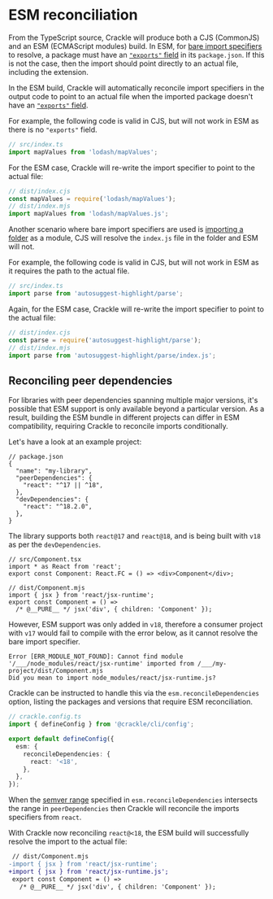 # ESM reconciliation

From the TypeScript source, Crackle will produce both a CJS (CommonJS) and an ESM (ECMAScript modules) build.
In ESM, for [bare import specifiers][import specifiers] to resolve, a package must have an [`"exports"` field] in its `package.json`.
If this is not the case, then the import should point directly to an actual file, including the extension.

In the ESM build, Crackle will automatically reconcile import specifiers in the output code to point to an actual file when the imported package doesn't have an [`"exports"` field].

[`"exports"` field]: https://nodejs.org/api/packages.html#exports
[import specifiers]: https://nodejs.org/api/esm.html#import-specifiers

For example, the following code is valid in CJS, but will not work in ESM as there is no `"exports"` field.

```ts
// src/index.ts
import mapValues from 'lodash/mapValues';
```

For the ESM case, Crackle will re-write the import specifier to point to the actual file:

```js
// dist/index.cjs
const mapValues = require('lodash/mapValues');
// dist/index.mjs
import mapValues from 'lodash/mapValues.js';
```

Another scenario where bare import specifiers are used is [importing a folder] as a module, CJS will resolve the `index.js` file in the folder and ESM will not.

[importing a folder]: https://nodejs.org/api/modules.html#folders-as-modules

For example, the following code is valid in CJS, but will not work in ESM as it requires the path to the actual file.

```ts
// src/index.ts
import parse from 'autosuggest-highlight/parse';
```

Again, for the ESM case, Crackle will re-write the import specifier to point to the actual file:

```ts
// dist/index.cjs
const parse = require('autosuggest-highlight/parse');
// dist/index.mjs
import parse from 'autosuggest-highlight/parse/index.js';
```

## Reconciling peer dependencies

For libraries with peer dependencies spanning multiple major versions, it's possible that ESM support is only available beyond a particular version.
As a result, building the ESM bundle in different projects can differ in ESM compatibility, requiring Crackle to reconcile imports conditionally.

Let's have a look at an example project:

```jsonc
// package.json
{
  "name": "my-library",
  "peerDependencies": {
    "react": "^17 || ^18",
  },
  "devDependencies": {
    "react": "^18.2.0",
  },
}
```

The library supports both `react@17` and `react@18`, and is being built with `v18` as per the `devDependencies`.

```tsx
// src/Component.tsx
import * as React from 'react';
export const Component: React.FC = () => <div>Component</div>;

// dist/Component.mjs
import { jsx } from 'react/jsx-runtime';
export const Component = () =>
  /* @__PURE__ */ jsx('div', { children: 'Component' });
```

However, ESM support was only added in `v18`, therefore a consumer project with `v17` would fail to compile with the error below, as it cannot resolve the bare import specifier.

```
Error [ERR_MODULE_NOT_FOUND]: Cannot find module '/___/node_modules/react/jsx-runtime' imported from /___/my-project/dist/Component.mjs
Did you mean to import node_modules/react/jsx-runtime.js?
```

Crackle can be instructed to handle this via the `esm.reconcileDependencies` option, listing the packages and versions that require ESM reconciliation.

```ts
// crackle.config.ts
import { defineConfig } from '@crackle/cli/config';

export default defineConfig({
  esm: {
    reconcileDependencies: {
      react: '<18',
    },
  },
});
```

When the [semver range] specified in `esm.reconcileDependencies` intersects the range in `peerDependencies` then Crackle will reconcile the imports specifiers from `react`.

[semver range]: https://github.com/npm/node-semver#ranges

With Crackle now reconciling `react@<18`, the ESM build will successfully resolve the import to the actual file:

```diff
 // dist/Component.mjs
-import { jsx } from 'react/jsx-runtime';
+import { jsx } from 'react/jsx-runtime.js';
 export const Component = () =>
   /* @__PURE__ */ jsx('div', { children: 'Component' });
```
